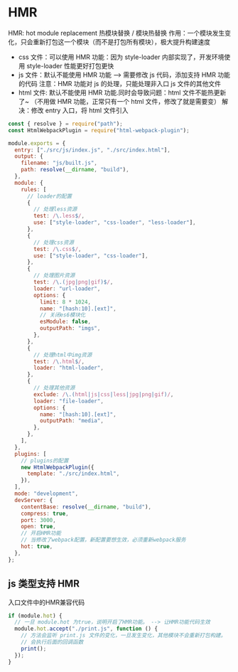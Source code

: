 # HMR

HMR: hot module replacement 热模块替换 / 模块热替换
作用：一个模块发生变化，只会重新打包这一个模块（而不是打包所有模块），极大提升构建速度

- css 文件：可以使用 HMR 功能：因为 style-loader 内部实现了，开发环境使用 style-loader 性能更好打包更快
- js 文件：默认不能使用 HMR 功能 --> 需要修改 js 代码，添加支持 HMR 功能的代码
  注意：HMR 功能对 js 的处理，只能处理非入口 js 文件的其他文件
- html 文件: 默认不能使用 HMR 功能.同时会导致问题：html 文件不能热更新了~ （不用做 HMR 功能，正常只有一个 html 文件，修改了就是需要变）
  解决：修改 entry 入口，将 html 文件引入

```js
const { resolve } = require("path");
const HtmlWebpackPlugin = require("html-webpack-plugin");

module.exports = {
  entry: ["./src/js/index.js", "./src/index.html"],
  output: {
    filename: "js/built.js",
    path: resolve(__dirname, "build"),
  },
  module: {
    rules: [
      // loader的配置
      {
        // 处理less资源
        test: /\.less$/,
        use: ["style-loader", "css-loader", "less-loader"],
      },
      {
        // 处理css资源
        test: /\.css$/,
        use: ["style-loader", "css-loader"],
      },
      {
        // 处理图片资源
        test: /\.(jpg|png|gif)$/,
        loader: "url-loader",
        options: {
          limit: 8 * 1024,
          name: "[hash:10].[ext]",
          // 关闭es6模块化
          esModule: false,
          outputPath: "imgs",
        },
      },
      {
        // 处理html中img资源
        test: /\.html$/,
        loader: "html-loader",
      },
      {
        // 处理其他资源
        exclude: /\.(html|js|css|less|jpg|png|gif)/,
        loader: "file-loader",
        options: {
          name: "[hash:10].[ext]",
          outputPath: "media",
        },
      },
    ],
  },
  plugins: [
    // plugins的配置
    new HtmlWebpackPlugin({
      template: "./src/index.html",
    }),
  ],
  mode: "development",
  devServer: {
    contentBase: resolve(__dirname, "build"),
    compress: true,
    port: 3000,
    open: true,
    // 开启HMR功能
    // 当修改了webpack配置，新配置要想生效，必须重新webpack服务
    hot: true,
  },
};
```

## js 类型支持 HMR

入口文件中的HMR兼容代码

```js
if (module.hot) {
  // 一旦 module.hot 为true，说明开启了HMR功能。 --> 让HMR功能代码生效
  module.hot.accept("./print.js", function () {
    // 方法会监听 print.js 文件的变化，一旦发生变化，其他模块不会重新打包构建。
    // 会执行后面的回调函数
    print();
  });
}
```
